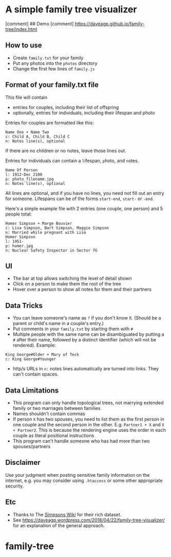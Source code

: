 # A simple family tree visualizer

[comment] ## Demo
[comment] https://daveagp.github.io/family-tree/index.html

## How to use
* Create `family.txt` for your family
* Put any photos into the `photos` directory
* Change the first few lines of `family.js`

## Format of your family.txt file
This file will contain
* entries for couples, including their list of offspring
* optionally, entries for individuals, including their lifespan and photo

Entries for couples are formatted like this:
```
Name One + Name Two
c: Child A, Child B, Child C
n: Notes line(s), optional
```
If there are no children or no notes, leave those lines out.

Entries for individuals can contain a `l`ifespan, `p`hoto, and `n`otes.
```
Name Of Person
l: 1912-Dec 2100
p: photo_filename.jpg
n: Notes line(s), optional
```
All lines are optional, and if you have no lines, you need not fill out an entry for someone.
Lifespans can be of the forms `start-end`, `start-` or `-end`.

Here's a simple example file with 2 entries (one couple, one person) and 5 people total:
```
Homer Simpson + Marge Bouvier
c: Lisa Simpson, Bart Simpson, Maggie Simpson
n: Married while pregnant with Lisa
Homer Simpson
l: 1951-
p: homer.jpg
n: Nuclear Safety Inspector in Sector 7G
```

## UI
* The bar at top allows switching the level of detail shown
* Click on a person to make them the root of the tree
* Hover over a person to show all notes for them and their partners

## Data Tricks
* You can leave someone's name as `?` if you don't know it. (Should be a parent or child's name in a couple's entry.)
* Put comments in your `family.txt` by starting them with `#`
* Multiple people with the same name can be disambiguated by putting a `#` after their name, followed by a distinct identifier (which will not be rendered). Example:
```
King George#Older + Mary of Teck
c: King George#Younger
```
* http/s URLs in `n:` notes lines automatically are turned into links. They can't contain spaces.

## Data Limitations
* This program can only handle topological trees, not marrying extended family or two marriages between families
* Names shouldn't contain commas
* If person `X` has two spouses, you need to list them as the first person in one couple and the second person in the other. E.g. `Partner1 + X` and `X + Partner2`. This is because the rendering engine uses the order in each couple as literal positional instructions
* This program can't handle someone who has had more than two spouses/partners

## Disclaimer
Use your judgment when posting sensitive family information on the internet, e.g. you may consider using `.htaccess` or some other appropriate security.

## Etc
* Thanks to The [Simpsons Wiki](http://simpsons.wikia.com/wiki/Portal:All_Simpson_Characters) for their rich dataset.
* See https://daveagp.wordpress.com/2018/04/22/family-tree-visualizer/ for an explanation of the general approach.
# family-tree
